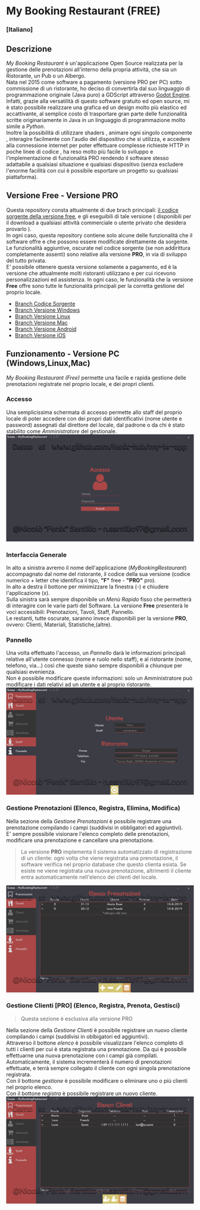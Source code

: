 # My Booking Restaurant (FREE)

### [Italiano]

## Descrizione

*My Booking Restaurant* è un'applicazione Open Source realizzata per la gestione delle prenotazioni all'interno della propria attività, che sia un Ristorante, un Pub o un Albergo.  
Nata nel 2015 come software a pagamento (versione PRO per PC) sotto commissione di un ristorante, ho deciso di convertirla dal suo linguaggio di programmazione originale (Java puro) a GDScript attraverso [Godot Engine](https://godotengine.org/).  
Infatti, grazie alla versatilità di questo software gratuito ed open source, mi è stato possibile realizzare una grafica ed un design molto più elastico ed accattivante, al semplice costo di trasportare gran parte delle funzionalità scritte originariamente in Java in un linguaggio di programmazione molto simile a *Python*.  
Inoltre la possibilità di utilizzare shaders , animare ogni singolo componente , interagire facilmente con l'audio del dispositivo che si utilizza, e accedere alla connessione internet per poter effettuare complesse richieste HTTP in poche linee di codice , ha reso molto più facile lo sviluppo e l'implementazione di funzionalità PRO rendendo il software stesso adattabile a qualsiasi situazione e qualsiasi dispositivo (senza escludere l'enorme facilità con cui è possibile esportare un progetto su qualsiasi piattaforma).  


## Versione Free - Versione PRO

Questa repository consta attualmente di due brach principali: [il codice sorgente della versione free](https://github.com/fenix-hub/my-br-app/tree/source-code), e gli eseguibili di tale versione ( disponibili per il download a qualsiasi attività commerciale o utente privato che desidera provarlo ).  
In ogni caso, questa repository contiene solo alcune delle funzionalità che il software offre e che possono essere modificate direttamente da sorgente.  
Le funzionalità aggiuntive, oscurate nel codice sorgente (se non addirittura completamente assenti) sono relative alla versione **PRO**, in via di sviluppo del tutto privata.  
E' possibile ottenere questa versione solamente a pagamento, ed è la versione che attualmente molti ristoranti utilizzano e per cui ricevono personalizzazioni ed assistenza.
In ogni caso, le funzionalità che la versione **Free** offre sono tutte le funzionalità principali per la corretta gestione del proprio locale.  
- [Branch Codice Sorgente](https://github.com/fenix-hub/my-br-app/tree/source-code)  
- [Branch Versione Windows](https://github.com/fenix-hub/my-br-app/tree/windows-exe)  
- [Branch Versione Linux](https://github.com/fenix-hub/my-br-app/tree/linux)  
- [Branch Versione Mac](https://github.com/fenix-hub/my-br-app/tree/mac-app)  
- [Branch Versione Android](https://github.com/fenix-hub/my-br-app/tree/android-apk)  
- [Branch Versione iOS](https://github.com/fenix-hub/my-br-app/tree/ios)

## Funzionamento - Versione PC (Windows,Linux,Mac)

*My Booking Restaurant (Free)* permette una facile e rapida gestione delle prenotazioni registrate nel proprio locale, e dei propri clienti.  

### Accesso
Una semplicissima schermata di accesso permette allo staff del proprio locale di poter accedere con dei propri dati identificativi (nome utente e password) assegnati dal direttore del locale, dal padrone o da chi è stato stabilito come *Amministratore* del gestionale.
![Accesso](/SCREENSHOTS/accesso.png)


### Interfaccia Generale
In alto a sinistra avremo il nome dell'applicazione (*MyBookingRestaurant*) accompagnato dal nome del ristorante, il codice della sua versione (codice numerico + letter che identifica il tipo, **"F"** free - **"PRO"** pro).  
In alto a destra il bottone per minimizzare la finestra (-) e chiudere l'applicazione (x).  
Sulla sinistra sarà sempre disponibile un *Menù Rapido* fisso che permetterà di interagire con le varie parti del Software.
La versione **Free** presenterà le voci accessibili: Prenotazioni, Tavoli, Staff, Pannello.  
Le restanti, tutte oscurate, saranno invece disponibili per la versione **PRO**, ovvero: Clienti, Materiali, Statistiche,(altre).

### Pannello
Una volta effettuato l'accesso, un *Pannello* darà le informazioni principali relative all'utente connesso (nome e ruolo nello staff), e al ristorante (nome, telefono, via...) così che queste siano sempre disponibili a chiunque per qualsiasi evenienza.  
Non è possibile modificare queste informazioni:
solo un Amministratore può modificare i dati relativi ad un utente e al proprio ristorante.  
![Pannello](/SCREENSHOTS/pannello.png)

### Gestione Prenotazioni (Elenco, Registra, Elimina, Modifica)
Nella sezione della *Gestione Prenotazioni* è possibile registrare una prenotazione compilando i campi (suddivisi in obbligatori ed aggiuntivi).   
E' sempre possibile visionare l'elenco completo delle prenotazioni, modificare una prenotazione e cancellare una prenotazione.  
> La versione **PRO** implementa il sistema automatizzato di registrazione di un cliente: ogni volta che viene registrata una prenotazione, il software verifica nel proprio database che questo clienta esista. Se esiste ne viene registrata una nuova prenotazione, altrimenti il cliente entra automaticamente nell'elenco dei clienti del locale.  

![Prenotazioni](/SCREENSHOTS/prenotazioni.png)

### Gestione Clienti [PRO] (Elenco, Registra, Prenota, Gestisci)
> Questa sezione è esclusiva alla versione PRO

Nella sezione della *Gestione Clienti* è possibile registrare un nuovo cliente compilando i campi (suddivisi in oblbigatori ed aggiuntivi).  
Attraverso il bottone *elenco* è possibile visualizzare l'elenco completo di tutti i clienti per cui è stata registrata una prenotazione. Da qui è possibile effettuarne una nuova prenotazione con i campi già compilati. Automaticamente, il sistema incrementerà il numero di prenotazioni effettuate, e terrà sempre collegato il cliente con ogni singola prenotazione registrata.  
Con il bottone *gestione* è possibile modificare o eliminare uno o più clienti nel proprio elenco.  
Con il bottone *registra* è possibile registrare un nuovo cliente.  
![Clienti](/SCREENSHOTS/clienti.png)
